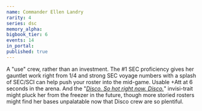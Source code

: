 ```yaml
---
name: Commander Ellen Landry
rarity: 4
series: dsc
memory_alpha:
bigbook_tier: 6
events: 14
in_portal:
published: true
---
```


A "use" crew, rather than an investment. The #1 SEC proficiency gives her gauntlet work right from 1/4 and strong SEC voyage numbers with a splash of SEC/SCI can help push your roster into the mid-game. Usable +Att at 6 seconds in the arena. And the "[_Disco. So hot right now. Disco._](https://stt.wiki/wiki/Mugato)" invisi-trait might pluck her from the freezer in the future, though more storied rosters might find her bases unpalatable now that Disco crew are so plentiful.
